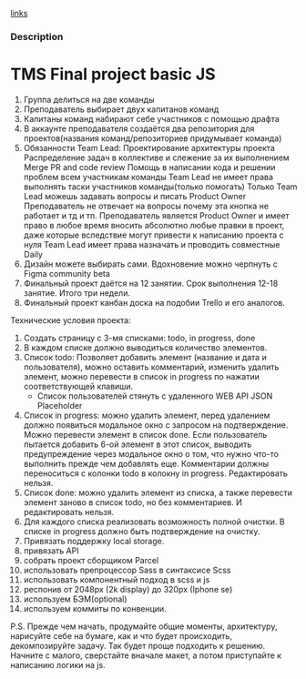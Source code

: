 [links](#)

### Description


# TMS Final project basic JS


1. Группа делиться на две команды
2. Преподаватель выбирает двух капитанов команд
3. Капитаны команд набирают себе участников с помощью драфта
4. В аккаунте преподавателя создаётся два репозитория для проектов(названия команд/репозиториев придумывает команда)
5. Обязанности Team Lead:
Проектирование архитектуры проекта
Распределение задач в коллективе и слежение за их выполнением
Merge PR and code review
Помощь в написании кода и решении проблем всем участникам команды
Team Lead не имеет права выполнять таски участников команды(только помогать)
Только Team Lead можешь задавать вопросы и писать Product Owner
Преподаватель не отвечает на вопросы почему эта кнопка не работает и тд и тп. 
Преподаватель является Product Owner и имеет право в любое время вносить абсолютно любые правки в проект, даже которые вследствие могут привести к написанию проекта с нуля
Team Lead имеет права назначать и проводить совместные Daily 
6. Дизайн можете выбирать сами. Вдохновение можно черпнуть с Figma community beta
7. Финальный проект даётся на 12 занятии. Срок выполнения 12-18 занятие. Итого три недели.
8. Финальный проект канбан доска на подобии Trello и его аналогов. 

Технические условия проекта:
1. Создать страницу с 3-мя списками: todo, in progress, done
2. В каждом списке должно выводиться количество элементов.
3. Список  todo: Позволяет добавить элемент (название и дата и пользователя), можно оставить комментарий,  изменить удалить элемент, можно перевести в список in progress по нажатии соответствующей клавиши. 
    + Список пользователей стянуть с удаленного WEB API JSON Placeholder
4. Список in progress: можно удалить элемент, перед удалением должно появиться модальное окно с запросом на подтверждение. Можно перевести элемент в список done. Если пользователь пытается добавить 6-ой элемент в этот список, выводить предупреждение через модальное окно о том, что нужно что-то выполнить прежде чем добавлять еще. Комментарии должны переноситься с колонки todo в колокну in progress. Редактировать нельзя.
5. Список done: можно удалить элемент из списка, а также перевести элемент заново в список todo, но без комментариев. И редактировать нельзя. 
6. Для каждого списка реализовать возможность полной очистки. В списке  in progress  должно быть подтверждение на очистку.
7. Привязать поддержку local storage. 
8. привязать API 
9. собрать проект сборщиком Parcel
10. использовать препроцессор Sass в синтаксисе Scss
11. использовать компонентный подход в scss и js
12. респонив от 2048px (2k display) до 320px (Iphone se)
13. используем БЭМ(optional)
14. используем  коммиты по конвенции. 



P.S. Прежде чем начать, продумайте общие моменты, архитектуру, нарисуйте себе на бумаге, как и что будет происходить, декомпозируйте задачу. Так будет проще подходить к решению. Начните с малого, сверстайте вначале макет, а потом приступайте к написанию логики на js.